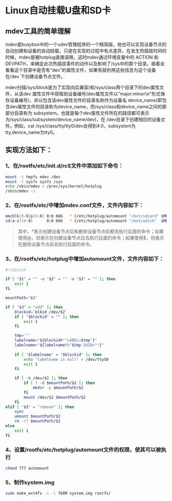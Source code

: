 # Linux自动挂载U盘和SD卡

## mdev工具的简单理解

​         mdev是busybox中的一个udev管理程序的一个精简版，他也可以实现设备节点的自动创建和设备的自动挂载，只是在实现的过程中有点差异，在发生热插拔时间的时候，mdev是被hotplug直接调用，这时mdev通过环境变量中的 ACTION 和 DEVPATH，来确定此次热插拔事件的动作以及影响了/sys中的那个目录。接着会看看这个目录中是否有“dev”的属性文件，如果有就利用这些信息为这个设备在/dev 下创建设备节点文件。

​         mdev扫描/sys/block是为了实现向后兼容)和/sys/class两个目录下的dev属性文件，从该dev 属性文件中获取到设备编号(dev属性文件以"major:minor\n"形式保存设备编号)，并以包含该dev属性文件的目录名称作为设备名 device_name(即包含dev属性文件的目录称为device_name，而/sys/class和device_name之间的那部分目录称为 subsystem。也就是每个dev属性文件所在的路径都可表示为/sys/class/subsystem/device_name/dev)，在 /dev目录下创建相应的设备文件。例如，cat /sys/class/tty/tty0/dev会得到4:0，subsystem为tty,device_name为tty0。

 

## 实现方法如下：

### 1、在/rootfs/etc/init.d/rcS文件中添加如下命令：

```bash
mount -t tmpfs mdev /dev
mount -t sysfs sysfs /sys
echo /sbin/mdev > /proc/sys/kernel/hotplug
/sbin/mdev -s
```

### 2、在/rootfs/etc/中增加mdev.conf文件，文件内容如下：

```bash
mmcblk[0-9]p[0-9] 0:0 666   * (/etc/hotplug/automount "/mnt/sdcard" $MDEV $ACTION)
sd[a-z][0-9]      0:0 666   * (/etc/hotplug/automount "/mnt/udisk"  $MDEV $ACTION)
```

> 其中，*表示创建设备节点后和删除设备节点前都去执行后面的命令；如果使用@，则表示在创建设备节点后去执行后面的命令；如果使用$，则表示在删除设备节点前去执行后面的命令。

### 3、在/rootfs/etc/hotplug中增加automount文件，文件内容如下：

```bash
#!/bin/sh

if [ "$1" = "" -o "$2" = "" -o "$3" = "" ]; then
	exit 1
fi

mountPath="$1"

if [ "$3" = "add" ]; then
	blockid=`blkid /dev/$2`
	if [ "$blockid" = "" ]; then
		exit 1
	fi

	tmp='"'
	labelname="${blockid#*"LABEL=$tmp"}"
	labelname="${labelname%%"$tmp UUID="*}"
	
	if [ "$labelname" = "$blockid" ]; then
		echo "labelname is null" > /dev/ttyS0
		exit 1
	fi

	if [ -b /dev/$2 ]; then
		if [ ! -d $mountPath/$2 ]; then
			mkdir -p $mountPath/$2
		fi
		mount /dev/$2 $mountPath/$2
	fi
elif [ "$3" = "remove" ]; then
	sync
	umount $mountPath/$2
	rm -rf $mountPath/$2
else
	exit 1
fi
```

### 4、设置/rootfs/etc/hotplug/automount文件的权限，使其可以被执行

```bash
chmod 777 automount
```

### 5、制作system.img

```bash
sudo make_ext4fs -s -l 768M system.img rootfs/
```

